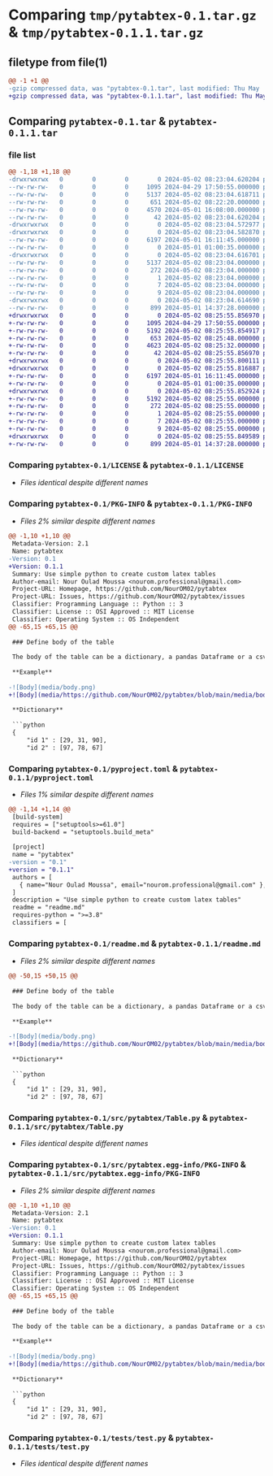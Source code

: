 # Comparing `tmp/pytabtex-0.1.tar.gz` & `tmp/pytabtex-0.1.1.tar.gz`

## filetype from file(1)

```diff
@@ -1 +1 @@
-gzip compressed data, was "pytabtex-0.1.tar", last modified: Thu May  2 08:23:04 2024, max compression
+gzip compressed data, was "pytabtex-0.1.1.tar", last modified: Thu May  2 08:25:55 2024, max compression
```

## Comparing `pytabtex-0.1.tar` & `pytabtex-0.1.1.tar`

### file list

```diff
@@ -1,18 +1,18 @@
-drwxrwxrwx   0        0        0        0 2024-05-02 08:23:04.620204 pytabtex-0.1/
--rw-rw-rw-   0        0        0     1095 2024-04-29 17:50:55.000000 pytabtex-0.1/LICENSE
--rw-rw-rw-   0        0        0     5137 2024-05-02 08:23:04.618711 pytabtex-0.1/PKG-INFO
--rw-rw-rw-   0        0        0      651 2024-05-02 08:22:20.000000 pytabtex-0.1/pyproject.toml
--rw-rw-rw-   0        0        0     4570 2024-05-01 16:08:00.000000 pytabtex-0.1/readme.md
--rw-rw-rw-   0        0        0       42 2024-05-02 08:23:04.620204 pytabtex-0.1/setup.cfg
-drwxrwxrwx   0        0        0        0 2024-05-02 08:23:04.572977 pytabtex-0.1/src/
-drwxrwxrwx   0        0        0        0 2024-05-02 08:23:04.582870 pytabtex-0.1/src/pytabtex/
--rw-rw-rw-   0        0        0     6197 2024-05-01 16:11:45.000000 pytabtex-0.1/src/pytabtex/Table.py
--rw-rw-rw-   0        0        0        0 2024-05-01 01:00:35.000000 pytabtex-0.1/src/pytabtex/__init__.py
-drwxrwxrwx   0        0        0        0 2024-05-02 08:23:04.616701 pytabtex-0.1/src/pytabtex.egg-info/
--rw-rw-rw-   0        0        0     5137 2024-05-02 08:23:04.000000 pytabtex-0.1/src/pytabtex.egg-info/PKG-INFO
--rw-rw-rw-   0        0        0      272 2024-05-02 08:23:04.000000 pytabtex-0.1/src/pytabtex.egg-info/SOURCES.txt
--rw-rw-rw-   0        0        0        1 2024-05-02 08:23:04.000000 pytabtex-0.1/src/pytabtex.egg-info/dependency_links.txt
--rw-rw-rw-   0        0        0        7 2024-05-02 08:23:04.000000 pytabtex-0.1/src/pytabtex.egg-info/requires.txt
--rw-rw-rw-   0        0        0        9 2024-05-02 08:23:04.000000 pytabtex-0.1/src/pytabtex.egg-info/top_level.txt
-drwxrwxrwx   0        0        0        0 2024-05-02 08:23:04.614690 pytabtex-0.1/tests/
--rw-rw-rw-   0        0        0      899 2024-05-01 14:37:28.000000 pytabtex-0.1/tests/test.py
+drwxrwxrwx   0        0        0        0 2024-05-02 08:25:55.856970 pytabtex-0.1.1/
+-rw-rw-rw-   0        0        0     1095 2024-04-29 17:50:55.000000 pytabtex-0.1.1/LICENSE
+-rw-rw-rw-   0        0        0     5192 2024-05-02 08:25:55.854917 pytabtex-0.1.1/PKG-INFO
+-rw-rw-rw-   0        0        0      653 2024-05-02 08:25:48.000000 pytabtex-0.1.1/pyproject.toml
+-rw-rw-rw-   0        0        0     4623 2024-05-02 08:25:32.000000 pytabtex-0.1.1/readme.md
+-rw-rw-rw-   0        0        0       42 2024-05-02 08:25:55.856970 pytabtex-0.1.1/setup.cfg
+drwxrwxrwx   0        0        0        0 2024-05-02 08:25:55.800111 pytabtex-0.1.1/src/
+drwxrwxrwx   0        0        0        0 2024-05-02 08:25:55.816887 pytabtex-0.1.1/src/pytabtex/
+-rw-rw-rw-   0        0        0     6197 2024-05-01 16:11:45.000000 pytabtex-0.1.1/src/pytabtex/Table.py
+-rw-rw-rw-   0        0        0        0 2024-05-01 01:00:35.000000 pytabtex-0.1.1/src/pytabtex/__init__.py
+drwxrwxrwx   0        0        0        0 2024-05-02 08:25:55.852924 pytabtex-0.1.1/src/pytabtex.egg-info/
+-rw-rw-rw-   0        0        0     5192 2024-05-02 08:25:55.000000 pytabtex-0.1.1/src/pytabtex.egg-info/PKG-INFO
+-rw-rw-rw-   0        0        0      272 2024-05-02 08:25:55.000000 pytabtex-0.1.1/src/pytabtex.egg-info/SOURCES.txt
+-rw-rw-rw-   0        0        0        1 2024-05-02 08:25:55.000000 pytabtex-0.1.1/src/pytabtex.egg-info/dependency_links.txt
+-rw-rw-rw-   0        0        0        7 2024-05-02 08:25:55.000000 pytabtex-0.1.1/src/pytabtex.egg-info/requires.txt
+-rw-rw-rw-   0        0        0        9 2024-05-02 08:25:55.000000 pytabtex-0.1.1/src/pytabtex.egg-info/top_level.txt
+drwxrwxrwx   0        0        0        0 2024-05-02 08:25:55.849589 pytabtex-0.1.1/tests/
+-rw-rw-rw-   0        0        0      899 2024-05-01 14:37:28.000000 pytabtex-0.1.1/tests/test.py
```

### Comparing `pytabtex-0.1/LICENSE` & `pytabtex-0.1.1/LICENSE`

 * *Files identical despite different names*

### Comparing `pytabtex-0.1/PKG-INFO` & `pytabtex-0.1.1/PKG-INFO`

 * *Files 2% similar despite different names*

```diff
@@ -1,10 +1,10 @@
 Metadata-Version: 2.1
 Name: pytabtex
-Version: 0.1
+Version: 0.1.1
 Summary: Use simple python to create custom latex tables
 Author-email: Nour Oulad Moussa <nourom.professional@gmail.com>
 Project-URL: Homepage, https://github.com/NourOM02/pytabtex
 Project-URL: Issues, https://github.com/NourOM02/pytabtex/issues
 Classifier: Programming Language :: Python :: 3
 Classifier: License :: OSI Approved :: MIT License
 Classifier: Operating System :: OS Independent
@@ -65,15 +65,15 @@
 
 ### Define body of the table
 
 The body of the table can be a dictionary, a pandas Dataframe or a csv file path.
 
 **Example**
 
-![Body](media/body.png)
+![Body](media/https://github.com/NourOM02/pytabtex/blob/main/media/body.png)
 
 **Dictionary**
 
 ```python
 {
     "id 1" : [29, 31, 90],
     "id 2" : [97, 78, 67]
```

### Comparing `pytabtex-0.1/pyproject.toml` & `pytabtex-0.1.1/pyproject.toml`

 * *Files 1% similar despite different names*

```diff
@@ -1,14 +1,14 @@
 [build-system]
 requires = ["setuptools>=61.0"]
 build-backend = "setuptools.build_meta"
 
 [project]
 name = "pytabtex"
-version = "0.1"
+version = "0.1.1"
 authors = [
   { name="Nour Oulad Moussa", email="nourom.professional@gmail.com" },
 ]
 description = "Use simple python to create custom latex tables"
 readme = "readme.md"
 requires-python = ">=3.8"
 classifiers = [
```

### Comparing `pytabtex-0.1/readme.md` & `pytabtex-0.1.1/readme.md`

 * *Files 2% similar despite different names*

```diff
@@ -50,15 +50,15 @@
 
 ### Define body of the table
 
 The body of the table can be a dictionary, a pandas Dataframe or a csv file path.
 
 **Example**
 
-![Body](media/body.png)
+![Body](media/https://github.com/NourOM02/pytabtex/blob/main/media/body.png)
 
 **Dictionary**
 
 ```python
 {
     "id 1" : [29, 31, 90],
     "id 2" : [97, 78, 67]
```

### Comparing `pytabtex-0.1/src/pytabtex/Table.py` & `pytabtex-0.1.1/src/pytabtex/Table.py`

 * *Files identical despite different names*

### Comparing `pytabtex-0.1/src/pytabtex.egg-info/PKG-INFO` & `pytabtex-0.1.1/src/pytabtex.egg-info/PKG-INFO`

 * *Files 2% similar despite different names*

```diff
@@ -1,10 +1,10 @@
 Metadata-Version: 2.1
 Name: pytabtex
-Version: 0.1
+Version: 0.1.1
 Summary: Use simple python to create custom latex tables
 Author-email: Nour Oulad Moussa <nourom.professional@gmail.com>
 Project-URL: Homepage, https://github.com/NourOM02/pytabtex
 Project-URL: Issues, https://github.com/NourOM02/pytabtex/issues
 Classifier: Programming Language :: Python :: 3
 Classifier: License :: OSI Approved :: MIT License
 Classifier: Operating System :: OS Independent
@@ -65,15 +65,15 @@
 
 ### Define body of the table
 
 The body of the table can be a dictionary, a pandas Dataframe or a csv file path.
 
 **Example**
 
-![Body](media/body.png)
+![Body](media/https://github.com/NourOM02/pytabtex/blob/main/media/body.png)
 
 **Dictionary**
 
 ```python
 {
     "id 1" : [29, 31, 90],
     "id 2" : [97, 78, 67]
```

### Comparing `pytabtex-0.1/tests/test.py` & `pytabtex-0.1.1/tests/test.py`

 * *Files identical despite different names*

